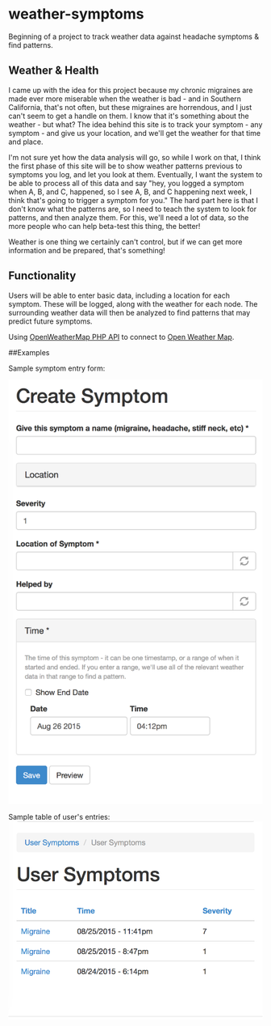 # weather-symptoms
Beginning of a project to track weather data against headache symptoms &amp; find patterns.  

## Weather & Health

I came up with the idea for this project because my chronic migraines are made ever more miserable when the weather is bad - and in Southern California, that's not often, but these migraines are horrendous, and I just can't seem to get a handle on them. I know that it's something about the weather - but what? The idea behind this site is to track your symptom - any symptom - and give us your location, and we'll get the weather for that time and place.

I'm not sure yet how the data analysis will go, so while I work on that, I think the first phase of this site will be to show weather patterns previous to symptoms you log, and let you look at them. Eventually, I want the system to be able to process all of this data and say "hey, you logged a symptom when A, B, and C, happened, so I see A, B, and C happening next week, I think that's going to trigger a symptom for you."
The hard part here is that I don't know what the patterns are, so I need to teach the system to look for patterns, and then analyze them. For this, we'll need a lot of data, so the more people who can help beta-test this thing, the better!

Weather is one thing we certainly can't control, but if we can get more information and be prepared, that's something!

## Functionality
Users will be able to enter basic data, including a location for each symptom. These will be logged, along with the weather for each node. The surrounding weather data will then be analyzed to find patterns that may predict future symptoms.  

Using [OpenWeatherMap PHP API](https://github.com/cmfcmf/OpenWeatherMap-PHP-Api/tree/master) to connect to [Open Weather Map](http://www.openweathermap.org/).

##Examples

Sample symptom entry form:

![Sample symptom entry form](sites/default/files/2015-08-26_1613.png)

Sample table of user's entries: 
![Sample table of user's entries](sites/default/files/2015-08-26_1614.png)